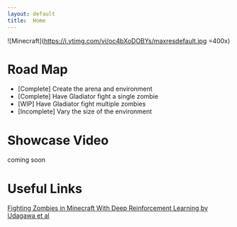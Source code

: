 ```yaml
---
layout: default
title:  Home
---
```


![Minecraft](https://i.ytimg.com/vi/oc4bXoDOBYs/maxresdefault.jpg =400x)
# Road Map
* [Complete] Create the arena and environment
* [Complete] Have Gladiator fight a single zombie
* [WIP] Have Gladiator fight multiple zombies
* [Incomplete] Vary the size of the environment

# Showcase Video
coming soon

# Useful Links
[Fighting Zombies in Minecraft With Deep Reinforcement Learning by Udagawa et al](http://cs229.stanford.edu/proj2016/report/UdagawaLeeNarasimhan-FightingZombiesInMinecraftWithDeepReinforcementLearning-report.pdf)
